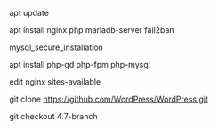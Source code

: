 
apt update

apt install nginx php mariadb-server fail2ban

mysql_secure_installation

apt install php-gd php-fpm php-mysql




edit nginx sites-available





git clone https://github.com/WordPress/WordPress.git

git checkout 4.7-branch

